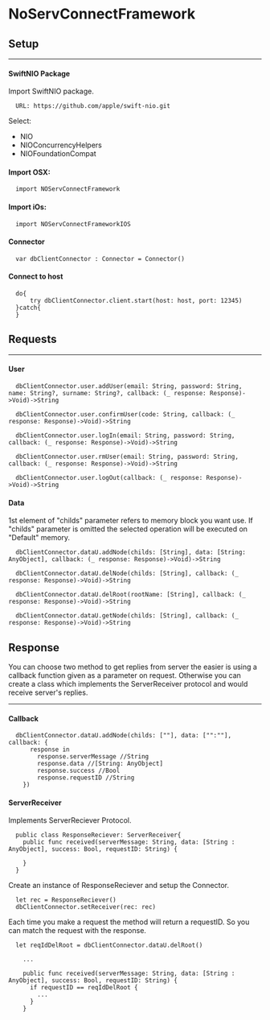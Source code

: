 # **NoServConnectFramework**
## Setup
---
#### SwiftNIO Package
Import SwiftNIO package.
```
  URL: https://github.com/apple/swift-nio.git
```

Select:

  - NIO
  - NIOConcurrencyHelpers
  - NIOFoundationCompat

#### Import OSX:
```
  import NOServConnectFramework
```

#### Import iOs:
```
  import NOServConnectFrameworkIOS
```

#### Connector
```
  var dbClientConnector : Connector = Connector()
```

#### Connect to host
```
  do{
      try dbClientConnector.client.start(host: host, port: 12345)
  }catch{
  }
```

## Requests
---
#### User
```
  dbClientConnector.user.addUser(email: String, password: String, name: String?, surname: String?, callback: (_ response: Response)->Void)->String

  dbClientConnector.user.confirmUser(code: String, callback: (_ response: Response)->Void)->String

  dbClientConnector.user.logIn(email: String, password: String, callback: (_ response: Response)->Void)->String

  dbClientConnector.user.rmUser(email: String, password: String, callback: (_ response: Response)->Void)->String

  dbClientConnector.user.logOut(callback: (_ response: Response)->Void)->String
```

#### Data
1st element of "childs" parameter refers to memory block you want use. If "childs" parameter is omitted the selected operation will be executed on "Default" memory.
```
  dbClientConnector.dataU.addNode(childs: [String], data: [String: AnyObject], callback: (_ response: Response)->Void)->String

  dbClientConnector.dataU.delNode(childs: [String], callback: (_ response: Response)->Void)->String

  dbClientConnector.dataU.delRoot(rootName: [String], callback: (_ response: Response)->Void)->String

  dbClientConnector.dataU.getNode(childs: [String], callback: (_ response: Response)->Void)->String
```

## Response

You can choose two method to get replies from server the easier is using a callback function given as a parameter on request. Otherwise you can create a class which implements the ServerReceiver protocol and would receive server's replies.

---
#### Callback
```
  dbClientConnector.dataU.addNode(childs: [""], data: ["":""], callback: {
      response in
        response.serverMessage //String
        response.data //[String: AnyObject]
        response.success //Bool
        response.requestID //String
    })
```
#### ServerReceiver

Implements ServerReciever Protocol.
```
  public class ResponseReciever: ServerReceiver{
    public func received(serverMessage: String, data: [String : AnyObject], success: Bool, requestID: String) {

    }
  }
```

Create an instance of ResponseReciever and setup the Connector.
```
  let rec = ResponseReciever()
  dbClientConnector.setReceiver(rec: rec)
```

Each time you make a request the method will return a requestID. So you can match the request with the response.
```
  let reqIdDelRoot = dbClientConnector.dataU.delRoot()

    ...

    public func received(serverMessage: String, data: [String : AnyObject], success: Bool, requestID: String) {
      if requestID == reqIdDelRoot {
        ...
      }
    }

```
